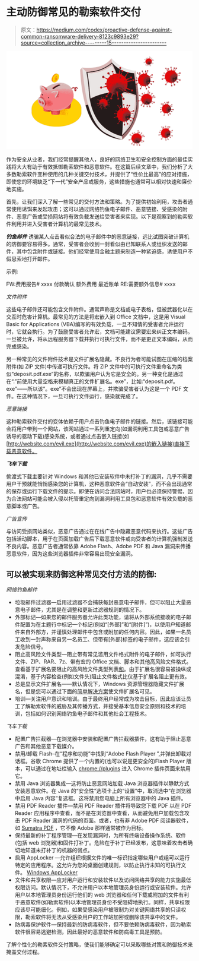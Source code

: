 # 主动防御常见的勒索软件交付

> 原文：<https://medium.com/codex/proactive-defense-against-common-ransomware-delivery-8123c9893e29?source=collection_archive---------15----------------------->

![](img/82d99b0ceca36926f0047ff52f1a4edf.png)

作为安全从业者，我们经常提醒其他人，良好的网络卫生和安全控制方面的最佳实践将大大有助于有效抵御勒索软件和恶意软件。在这篇后续文章中，我们分析了大多数勒索软件变种使用的几种关键交付技术，并提供了“性价比最高”的应对措施，即使您的环境缺乏“下一代”安全产品或服务，这些措施也通常可以相对快速和廉价地实施。

首先，让我们深入了解一些常见的交付方法和策略。为了提供初始利用，攻击者通常使用诱饵来发起攻击；这可以通过网络钓鱼电子邮件、恶意链接、受感染的附件、恶意广告或受损网站将有效负载发送给受害者来实现。以下是观察到的勒索软件利用并进入受害者计算机的最常见技术。

***钓鱼邮件***
诱骗某人点击看似合法的电子邮件中的恶意链接，远比试图突破计算机的防御要容易得多。通常，受害者会收到一封看似由已知联系人或组织发送的邮件，其中包含附件或链接。他们经常使用金融主题来制造一种紧迫感，诱使用户不假思索地打开邮件。

示例:

FW:费用报告# xxxx
付款确认
额外费用
最近账单
RE:需要额外信息# xxxx

*文件附件*

这些电子邮件还可能包含文件附件。通常声称是文档或电子表格，但被武器化以在交互时危害计算机。最常见的方法是将宏嵌入到 Office 文档中，这是用 Visual Basic for Applications (VBA)编写的有效负载，一旦不知情的受害者允许运行时，它就会执行。为了鼓励受害者允许宏，文档可能建议需要宏来纠正文本编码。一旦被允许，将从远程服务器下载并执行可执行文件，而不是更正文本编码，从而完成感染。

另一种常见的文件附件技术是文件扩展名隐藏。不良行为者可能试图在压缩的档案附件(如 ZIP 文件)中传递可执行文件。将 ZIP 文件中的可执行文件重命名为类似“deposit.pdf.exe”的名称，以欺骗用户认为它是安全的。另一种变化是通过在“.”前使用大量空格来模糊真正的文件扩展名。exe”，比如:“deposit.pdf。exe”——所以该”。exe”不会出现在屏幕上，并欺骗受害者认为这是一个 PDF 文件。在这种情况下，一旦可执行文件运行，感染就完成了。

*恶意链接*

这种勒索软件交付的变体依赖于用户点击钓鱼电子邮件的链接。然后，该链接可能会将用户带到一个网站，该网站通过一系列重定向(如漏洞利用工具包或恶意广告诱导的驱动下载)感染系统，或者通过点击嵌入链接(如[http://website.com/evil.exe](http://website.com/evil.exe)的嵌入链接)直接下载恶意软件。

***飞车下载***

偷渡式下载主要针对 Windows 和其他已安装软件中未打补丁的漏洞，几乎不需要用户干预就能悄悄感染您的计算机，这种恶意软件会“自动安装”，而不会出现通常的保存或运行下载文件的提示。即使在访问合法网站时，用户也必须保持警惕，因为合法网站可能会被入侵以托管重定向到漏洞利用工具包和恶意软件有效负载的恶意脚本或广告。

*广告宣传*

与访问受损网站类似，恶意广告通过在在线广告中隐藏恶意代码来执行。这些广告包括活动脚本，用于在页面加载广告后下载恶意软件或向受害者的计算机强制发送不良内容。恶意广告者通常依靠 Adobe Flash、Adobe PDF 和 Java 漏洞来传播恶意软件，因为这些浏览器插件非常容易出现安全漏洞。

## **可以被实现来防御这种常见交付方法的防御:**

*网络钓鱼邮件*

*   垃圾邮件过滤器—启用过滤器不会捕获每封恶意电子邮件，但可以阻止大量恶意电子邮件，尤其是在调整和更新过滤器规则的情况下。
*   外部标记—如果您的邮件服务器允许此类功能，请将从外部系统接收的电子邮件配置为在主题行中标记一个标记(例如“[外部]”和“[附件]”)，以使用户知道邮件来自外部方，并谨慎处理邮件中包含或附加的任何内容。因此，如果一名员工收到一封声称来自另一名员工、但带有[外部]标签的电子邮件，这应该会引发危险信号。
*   阻止高风险文件类型—阻止带有常见滥用文件格式附件的电子邮件，如可执行文件、ZIP、RAR、7z、带有宏的 Office 文档、脚本和其他高风险文件格式。查看基于扩展名要阻止的高风险文件类型列表[和](http://www.howtogeek.com/137270/50-file-extensions-that-are-potentially-dangerous-on-windows/)。由于扩展名很容易被操纵或混淆，基于内容检查(例如文件头)阻止文件格式比仅基于扩展名阻止更有效。
*   总是显示文件扩展名——默认情况下，Windows 资源管理器隐藏文件扩展名，但是您可以通过下面的[简单解决方案](http://support.microsoft.com/en-us/kb/865219)使文件扩展名可见。
*   培训—关注用户意识和培训。由于最终用户经常成为攻击目标，因此应该让员工了解勒索软件的威胁及其传播方式，并接受基本信息安全原则和技术的培训，包括如何识别网络钓鱼电子邮件和其他社会工程技术。

*飞车下载*

*   配置广告拦截器—在浏览器中安装和配置广告拦截器插件，这有助于阻止恶意广告和其他恶意下载媒介。
*   禁用/卸载 Flash–在“程序和功能”中找到“Adobe Flash Player ”,并弹出卸载对话框。谷歌 Chrome 提供了一个内置的(也可以说是更安全的)Flash Player 版本，可以通过在地址栏输入 [chrome://plugins](http://chrome//plugins/) 进入 Chrome 插件页面来禁用它。
*   禁用 Java 浏览器集成—这将防止恶意网站加载 Java 浏览器插件以静默方式安装恶意软件。在 Java 的“安全性”选项卡上的“设置”中，取消选中“在浏览器中启用 Java 内容”复选框。这将禁用您电脑上所有浏览器中的 Java 插件。
*   禁用 PDF Reader 插件—禁用 PDF Reader 插件将导致您下载 PDF 以在 PDF Reader 应用程序中查看，而不是在浏览器中查看，从而避免用户加载包含攻击 PDF Reader 漏洞的代码的页面。或者，也有非 Adobe PDF 阅读器软件，如 [Sumatra PDF](http://download.cnet.com/Sumatra-PDF/3000-18497_4-10698785.html) ，它不像 Adobe 那样通常被作为目标。
*   保持最新的补丁程序管理—在发现漏洞时，为所有终端设备操作系统、软件(包括 web 浏览器)和固件打补丁。危险在于补丁已经发布，这意味着攻击者确切地知道未打补丁的机器的弱点。
*   启用 AppLocker —允许组织根据文件的唯一标识指定哪些用户或组可以运行特定的应用程序。这允许为您的桌面创建规则，以防止执行未知的可执行文件。 [Windows AppLocker](http://technet.microsoft.com/en-us/library/dd759117.aspx)
*   文件和共享权限—应对用户运行和安装软件以及访问网络共享的能力实施最低权限访问。默认情况下，不允许用户以本地管理员身份运行或安装软件。允许用户以本地管理员身份运行他们的 web 浏览器和任何下载或附加的文件有利于恶意软件(如勒索软件)以本地管理员身份不受阻碍地执行。同样，共享权限应该尽可能细化。例如，如果受感染用户被限制为对关键网络共享的只读权限，勒索软件将无法从受感染用户的工作站加密或删除该共享中的文件。
*   防病毒保护软件—保持最新的防病毒软件，但不要依赖防病毒软件，因为勒索软件很容易逃避检测，因此最好的恶意软件和防病毒工具是预防。

了解个性化的勒索软件交付策略，使我们能够确定可以采取哪些对策和防御技术来掩盖交付过程。